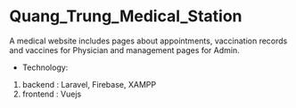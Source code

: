 # Quang_Trung_Medical_Station

A medical website includes pages about appointments, vaccination records and vaccines for Physician and management pages for Admin.

- Technology:
1. backend : Laravel, Firebase, XAMPP
2. frontend : Vuejs
